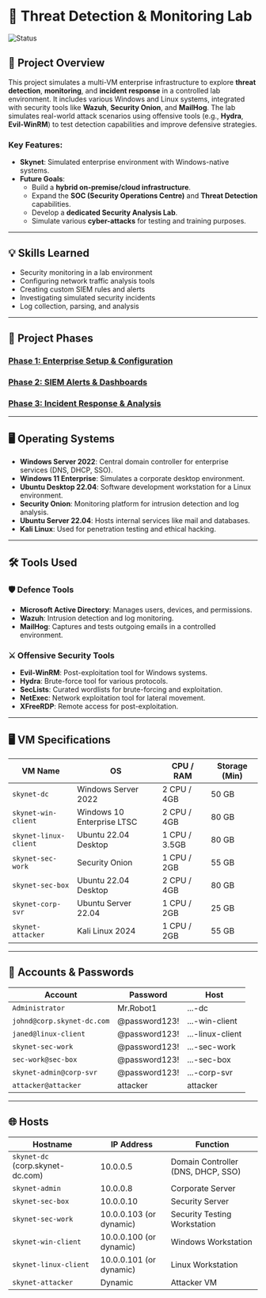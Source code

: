 # 🚨 Threat Detection & Monitoring Lab  
![Status](https://img.shields.io/badge/status-In%20Development-yellow)

## 📝 Project Overview  
This project simulates a multi-VM enterprise infrastructure to explore **threat detection**, **monitoring**, and **incident response** in a controlled lab environment. It includes various Windows and Linux systems, integrated with security tools like **Wazuh**, **Security Onion**, and **MailHog**. The lab simulates real-world attack scenarios using offensive tools (e.g., **Hydra**, **Evil-WinRM**) to test detection capabilities and improve defensive strategies.

### Key Features:
- **Skynet**: Simulated enterprise environment with Windows-native systems.
- **Future Goals**:  
  - Build a **hybrid on-premise/cloud infrastructure**.
  - Expand the **SOC (Security Operations Centre)** and **Threat Detection** capabilities.
  - Develop a **dedicated Security Analysis Lab**.
  - Simulate various **cyber-attacks** for testing and training purposes.

---

## 💡 Skills Learned
- Security monitoring in a lab environment
- Configuring network traffic analysis tools
- Creating custom SIEM rules and alerts
- Investigating simulated security incidents
- Log collection, parsing, and analysis

---

## 📅 Project Phases

### [Phase 1: Enterprise Setup & Configuration](https://github.com/Genvarelli/Threat-Detection-Monitoring-Lab/tree/main/Phase%201%3A%20Home%20Lab%20Setup%20%26%20Configuration)
### [Phase 2: SIEM Alerts & Dashboards](https://github.com/Genvarelli/Threat-Detection-Monitoring-Lab/tree/main/Phase%202%3A%20SIEM%20Alerts%20%26%20Dashboards)
### [Phase 3: Incident Response & Analysis](https://github.com/Genvarelli/Threat-Detection-Monitoring-Lab/tree/main/Phase%203%3A%20Incident%20Response%20%26%20Analysis)

---

## 🖥️ Operating Systems
- **Windows Server 2022**: Central domain controller for enterprise services (DNS, DHCP, SSO).
- **Windows 11 Enterprise**: Simulates a corporate desktop environment.
- **Ubuntu Desktop 22.04**: Software development workstation for a Linux environment.
- **Security Onion**: Monitoring platform for intrusion detection and log analysis.
- **Ubuntu Server 22.04**: Hosts internal services like mail and databases.
- **Kali Linux**: Used for penetration testing and ethical hacking.

---

## 🛠️ Tools Used

### 🛡️ Defence Tools
- **Microsoft Active Directory**: Manages users, devices, and permissions.
- **Wazuh**: Intrusion detection and log monitoring.
- **MailHog**: Captures and tests outgoing emails in a controlled environment.

### ⚔️ Offensive Security Tools
- **Evil-WinRM**: Post-exploitation tool for Windows systems.
- **Hydra**: Brute-force tool for various protocols.
- **SecLists**: Curated wordlists for brute-forcing and exploitation.
- **NetExec**: Network exploitation tool for lateral movement.
- **XFreeRDP**: Remote access for post-exploitation.

---

## 🖥️ VM Specifications  

| VM Name               | OS                        | CPU / RAM   | Storage (Min) |
|-----------------------|---------------------------|-------------|---------------|
| `skynet-dc`           | Windows Server 2022       | 2 CPU / 4GB | 50 GB         |
| `skynet-win-client`   | Windows 10 Enterprise LTSC     | 2 CPU / 4GB | 80 GB         |
| `skynet-linux-client` | Ubuntu 22.04 Desktop      | 1 CPU / 3.5GB | 80 GB         |
| `skynet-sec-work`     | Security Onion            | 1 CPU / 2GB | 55 GB         |
| `skynet-sec-box`      | Ubuntu 22.04 Desktop      | 2 CPU / 4GB | 80 GB         |
| `skynet-corp-svr`     | Ubuntu Server 22.04       | 1 CPU / 2GB | 25 GB         |
| `skynet-attacker`     | Kali Linux 2024           | 1 CPU / 2GB | 55 GB         |

---

## 🔑 Accounts & Passwords

| Account                       | Password        | Host            |
|-------------------------------|-----------------|-----------------|
| `Administrator`                | Mr.Robot1       | ...-dc          |
| `johnd@corp.skynet-dc.com`     | @password123!    | ...-win-client  |
| `janed@linux-client`           | @password123!    | ...-linux-client|
| `skynet-sec-work`              | @password123!    | ...-sec-work    |
| `sec-work@sec-box`             | @password123!    | ...-sec-box     |
| `skynet-admin@corp-svr`        | @password123!    | ...-corp-svr    |
| `attacker@attacker`            | attacker        | attacker        |

---

## 🌐 Hosts

| Hostname                       | IP Address       | Function                             |
|---------------------------------|------------------|--------------------------------------|
| `skynet-dc` (corp.skynet-dc.com) | 10.0.0.5         | Domain Controller (DNS, DHCP, SSO)  |
| `skynet-admin`                 | 10.0.0.8         | Corporate Server                     |
| `skynet-sec-box`               | 10.0.0.10        | Security Server                      |
| `skynet-sec-work`              | 10.0.0.103 (or dynamic) | Security Testing Workstation     |
| `skynet-win-client`            | 10.0.0.100 (or dynamic) | Windows Workstation              |
| `skynet-linux-client`          | 10.0.0.101 (or dynamic) | Linux Workstation                 |
| `skynet-attacker`              | Dynamic          | Attacker VM                         |
